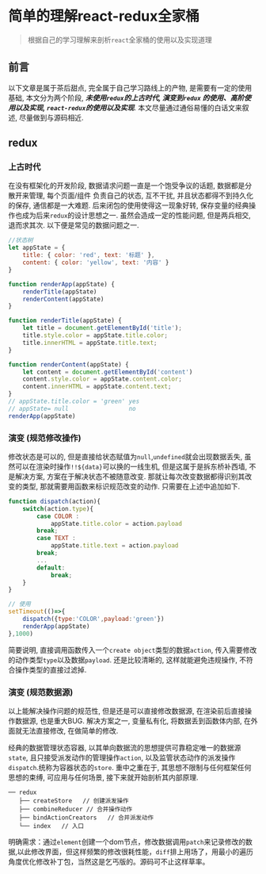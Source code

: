 # 简单的理解react-redux全家桶

>根据自己的学习理解来剖析`react`全家桶的使用以及实现道理


## 前言
以下文章是属于茶后甜点, 完全属于自己学习路线上的产物, 是需要有一定的使用基础, 本文分为两个阶段, ***未使用`redux`的上古时代, 演变到`redux` 的使用、高阶使用以及实现, `react-redux`的使用以及实现***. 本文尽量通过通俗易懂的白话文来叙述, 尽量做到与源码相近.

## redux
### 上古时代
在没有框架化的开发阶段, 数据请求问题一直是一个饱受争议的话题, 数据都是分散开来管理, 每个页面/组件 负责自己的状态, 互不干扰, 并且状态都得不到持久化的保存, 通信都是一大难题. 后来闭包的使用使得这一现象好转, 保存变量的经典操作也成为后来`redux`的设计思想之一. 虽然会造成一定的性能问题, 但是两兵相交, 退而求其次. 以下便是常见的数据问题之一.
```javascript
//状态树
let appState = {
    title: { color: 'red', text: '标题' },
    content: { color: 'yellow', text: '内容' }
}

function renderApp(appState) {
    renderTitle(appState)
    renderContent(appState)
}

function renderTitle(appState) {
    let title = document.getElementById('title');
    title.style.color = appState.title.color;
    title.innerHTML = appState.title.text;
}

function renderContent(appState) {
    let content = document.getElementById('content')
    content.style.color = appState.content.color;
    content.innerHTML = appState.content.text;
}
// appState.title.color = 'green' yes
// appState= null                 no
renderApp(appState)
```
### 演变 (规范修改操作)
修改状态是可以的, 但是直接给状态赋值为`null`,`undefined`就会出现数据丢失, 虽然可以在渲染时操作`!!${data}`可以换的一线生机, 但是这属于是拆东桥补西墙, 不是解决方案, 方案在于解决状态不被随意改变. 那就让每次改变数据都得识别其改变的类型, 那就需要用函数来标识规范改变的动作. 只需要在上述中追加如下.
```javascript
function dispatch(action){
    switch(action.type){
        case COLOR :
            appState.title.color = action.payload
        break;
        case TEXT :
            appState.title.text = action.payload
        break;
        ...
        default:
            break;
    }
}

// 使用
setTimeout(()=>{
    dispatch({type:'COLOR',payload:'green'})
    renderApp(appState)
},1000)
```
简要说明, 直接调用函数传入一个`create object`类型的数据`action`, 传入需要修改的动作类型`type`以及数据`payload`. 还是比较清晰的, 这样就能避免违规操作, 不符合操作类型的直接过滤掉. 
### 演变 (规范数据源)
以上能解决操作问题的规范性, 但是还是可以直接修改数据源, 在渲染前后直接操作数据源, 也是重大BUG. 解决方案之一, 变量私有化, 将数据丢到函数体内部, 在外面就无法直接修改, 在做简单的修改.

















经典的数据管理状态容器, 以其单向数据流的思想提供可靠稳定唯一的数据源`state`, 且只接受派发动作的管理操作`action`, 以及监管状态动作的派发操作`dispatch`.统称为容器状态的`store`. 重中之重在于, 其思想不限制与任何框架任何思想的束缚, 可应用与任何场景, 接下来就开始剖析其内部原理.
```
── redux
   ├── createStore   // 创建派发操作
   ├── combineReducer // 合并操作动作
   ├── bindActionCreators   // 合并派发动作 
   └── index   // 入口
```
明确需求：通过`element`创建一个dom节点，修改数据调用`patch`来记录修改的数据,以此修改界面，但这样频繁的修改很耗性能，`diff`排上用场了，用最小的遍历角度优化修改补丁包，当然这是乞丐版的。源码可不止这样草率。


